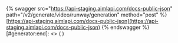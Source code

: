 [#generator:start]: <> ({ "template": "swagger" })
{% swagger src="https://api-staging.aimlapi.com/docs-public-json" path="/v2/generate/video/runway/generation" method="post" %}
[https://api-staging.aimlapi.com/docs-public-json](https://api-staging.aimlapi.com/docs-public-json)
{% endswagger %}
[#generator:end]: <> ( )